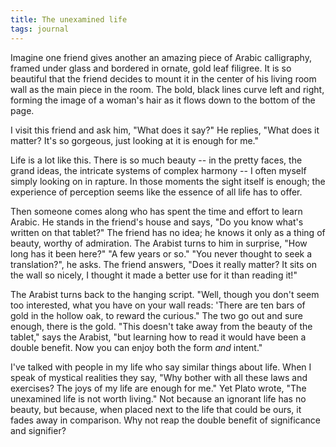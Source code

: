 ```yaml
---
title: The unexamined life
tags: journal
---
```


Imagine one friend gives another an amazing piece of Arabic calligraphy,
framed under glass and bordered in ornate, gold leaf filigree.  It is so
beautiful that the friend decides to mount it in the center of his
living room wall as the main piece in the room.  The bold, black lines
curve left and right, forming the image of a woman's hair as it flows
down to the bottom of the page.

I visit this friend and ask him, "What does it say?"  He replies, "What
does it matter?  It's so gorgeous, just looking at it is enough for me."

Life is a lot like this.  There is so much beauty -- in the pretty
faces, the grand ideas, the intricate systems of complex harmony -- I
often myself simply looking on in rapture.  In those moments the sight
itself is enough; the experience of perception seems like the essence of
all life has to offer.

Then someone comes along who has spent the time and effort to learn
Arabic.  He stands in the friend's house and says, "Do you know what's
written on that tablet?"  The friend has no idea; he knows it only as a
thing of beauty, worthy of admiration.  The Arabist turns to him in
surprise, "How long has it been here?"  "A few years or so."  "You never
thought to seek a translation?", he asks.  The friend answers, "Does it
really matter?  It sits on the wall so nicely, I thought it made a
better use for it than reading it!"

The Arabist turns back to the hanging script.  "Well, though you don't
seem too interested, what you have on your wall reads: 'There are ten
bars of gold in the hollow oak, to reward the curious."  The two go out
and sure enough, there is the gold.  "This doesn't take away from the
beauty of the tablet," says the Arabist, "but learning how to read it
would have been a double benefit.  Now you can enjoy both the form *and*
intent."

I've talked with people in my life who say similar things about life.
When I speak of mystical realities they say, "Why bother with all these
laws and exercises?  The joys of my life are enough for me."  Yet Plato
wrote, "The unexamined life is not worth living."  Not because an
ignorant life has no beauty, but because, when placed next to the life
that could be ours, it fades away in comparison.  Why not reap the
double benefit of significance and signifier?


